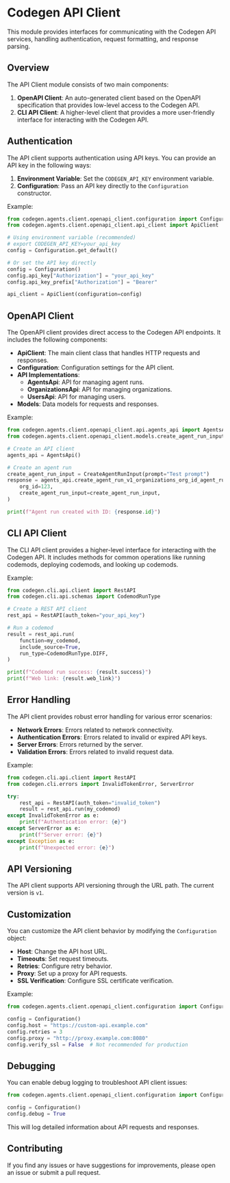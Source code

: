 # Codegen API Client

This module provides interfaces for communicating with the Codegen API services, handling authentication, request formatting, and response parsing.

## Overview

The API Client module consists of two main components:

1. **OpenAPI Client**: An auto-generated client based on the OpenAPI specification that provides low-level access to the Codegen API.
2. **CLI API Client**: A higher-level client that provides a more user-friendly interface for interacting with the Codegen API.

## Authentication

The API client supports authentication using API keys. You can provide an API key in the following ways:

1. **Environment Variable**: Set the `CODEGEN_API_KEY` environment variable.
2. **Configuration**: Pass an API key directly to the `Configuration` constructor.

Example:

```python
from codegen.agents.client.openapi_client.configuration import Configuration
from codegen.agents.client.openapi_client.api_client import ApiClient

# Using environment variable (recommended)
# export CODEGEN_API_KEY=your_api_key
config = Configuration.get_default()

# Or set the API key directly
config = Configuration()
config.api_key["Authorization"] = "your_api_key"
config.api_key_prefix["Authorization"] = "Bearer"

api_client = ApiClient(configuration=config)
```

## OpenAPI Client

The OpenAPI client provides direct access to the Codegen API endpoints. It includes the following components:

- **ApiClient**: The main client class that handles HTTP requests and responses.
- **Configuration**: Configuration settings for the API client.
- **API Implementations**:
  - **AgentsApi**: API for managing agent runs.
  - **OrganizationsApi**: API for managing organizations.
  - **UsersApi**: API for managing users.
- **Models**: Data models for requests and responses.

Example:

```python
from codegen.agents.client.openapi_client.api.agents_api import AgentsApi
from codegen.agents.client.openapi_client.models.create_agent_run_input import CreateAgentRunInput

# Create an API client
agents_api = AgentsApi()

# Create an agent run
create_agent_run_input = CreateAgentRunInput(prompt="Test prompt")
response = agents_api.create_agent_run_v1_organizations_org_id_agent_run_post(
    org_id=123,
    create_agent_run_input=create_agent_run_input,
)

print(f"Agent run created with ID: {response.id}")
```

## CLI API Client

The CLI API client provides a higher-level interface for interacting with the Codegen API. It includes methods for common operations like running codemods, deploying codemods, and looking up codemods.

Example:

```python
from codegen.cli.api.client import RestAPI
from codegen.cli.api.schemas import CodemodRunType

# Create a REST API client
rest_api = RestAPI(auth_token="your_api_key")

# Run a codemod
result = rest_api.run(
    function=my_codemod,
    include_source=True,
    run_type=CodemodRunType.DIFF,
)

print(f"Codemod run success: {result.success}")
print(f"Web link: {result.web_link}")
```

## Error Handling

The API client provides robust error handling for various error scenarios:

- **Network Errors**: Errors related to network connectivity.
- **Authentication Errors**: Errors related to invalid or expired API keys.
- **Server Errors**: Errors returned by the server.
- **Validation Errors**: Errors related to invalid request data.

Example:

```python
from codegen.cli.api.client import RestAPI
from codegen.cli.errors import InvalidTokenError, ServerError

try:
    rest_api = RestAPI(auth_token="invalid_token")
    result = rest_api.run(my_codemod)
except InvalidTokenError as e:
    print(f"Authentication error: {e}")
except ServerError as e:
    print(f"Server error: {e}")
except Exception as e:
    print(f"Unexpected error: {e}")
```

## API Versioning

The API client supports API versioning through the URL path. The current version is `v1`.

## Customization

You can customize the API client behavior by modifying the `Configuration` object:

- **Host**: Change the API host URL.
- **Timeouts**: Set request timeouts.
- **Retries**: Configure retry behavior.
- **Proxy**: Set up a proxy for API requests.
- **SSL Verification**: Configure SSL certificate verification.

Example:

```python
from codegen.agents.client.openapi_client.configuration import Configuration

config = Configuration()
config.host = "https://custom-api.example.com"
config.retries = 3
config.proxy = "http://proxy.example.com:8080"
config.verify_ssl = False  # Not recommended for production
```

## Debugging

You can enable debug logging to troubleshoot API client issues:

```python
from codegen.agents.client.openapi_client.configuration import Configuration

config = Configuration()
config.debug = True
```

This will log detailed information about API requests and responses.

## Contributing

If you find any issues or have suggestions for improvements, please open an issue or submit a pull request.

